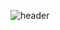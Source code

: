 ![header](https://capsule-render.vercel.app/api?type=Soft&color=FFC448&height=300&section=header&text=Hyunjeen%20GitHub&fontSize=90)
